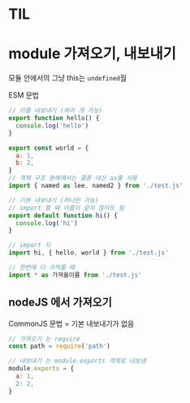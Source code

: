 # TIL

# module 가져오기, 내보내기

모듈 안에서의 그냥 this는 `undefined`월

ESM 문법

```js
// 이름 내보내기 (여러 개 가능)
export function hello() {
  console.log('hello')
}

export const world = {
  a: 1,
  b: 2,
}
// 객체 구조 분해에서는 콜론 대신 as를 사용
import { named as lee, named2 } from './test.js'

// 기본 내보내기 (하나만 가능)
// import 할 때 이름이 같지 않아도 됨
export default function hi() {
  console.log('hi')
}

// import 시
import hi, { hello, world } from './test.js'

// 한번에 다 가져올 때
import * as 가져올이름 from './test.js'
```

## nodeJS 에서 가져오기

CommonJS 문법 = 기본 내보내기가 없음

```js
// 가져오기 는 require
const path = require('path')

// 내보내기 는 module.exports 객체로 내보냄
module.exports = {
  a: 1,
  2: 2,
}
```
